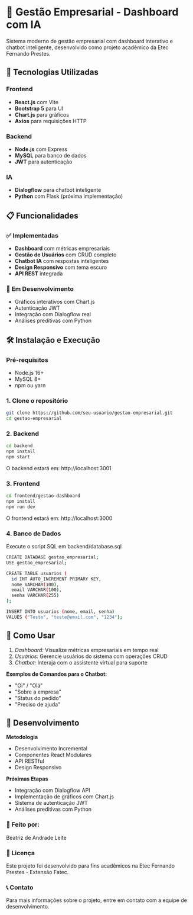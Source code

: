 # 🏢 Gestão Empresarial - Dashboard com IA

Sistema moderno de gestão empresarial com dashboard interativo e chatbot inteligente, desenvolvido como projeto acadêmico da Etec Fernando Prestes.

## 🚀 Tecnologias Utilizadas

### Frontend
- **React.js** com Vite
- **Bootstrap 5** para UI
- **Chart.js** para gráficos
- **Axios** para requisições HTTP

### Backend  
- **Node.js** com Express
- **MySQL** para banco de dados
- **JWT** para autenticação

### IA
- **Dialogflow** para chatbot inteligente
- **Python** com Flask (próxima implementação)

## 📋 Funcionalidades

### ✅ Implementadas
- **Dashboard** com métricas empresariais
- **Gestão de Usuários** com CRUD completo
- **Chatbot IA** com respostas inteligentes
- **Design Responsivo** com tema escuro
- **API REST** integrada

### 🚧 Em Desenvolvimento
- Gráficos interativos com Chart.js
- Autenticação JWT
- Integração com Dialogflow real
- Análises preditivas com Python

## 🛠️ Instalação e Execução

### Pré-requisitos
- Node.js 16+
- MySQL 8+
- npm ou yarn

### 1. Clone o repositório
```bash
git clone https://github.com/seu-usuario/gestao-empresarial.git
cd gestao-empresarial
```

### 2. Backend
```bash
cd backend
npm install
npm start
```
O backend estará em: http://localhost:3001

### 3. Frontend
```bash
cd frontend/gestao-dashboard
npm install
npm run dev
```
O frontend estará em: http://localhost:3000

### 4. Banco de Dados
Execute o script SQL em backend/database.sql

```bash
CREATE DATABASE gestao_empresarial;
USE gestao_empresarial;

CREATE TABLE usuarios (
  id INT AUTO_INCREMENT PRIMARY KEY,
  nome VARCHAR(100),
  email VARCHAR(100),
  senha VARCHAR(255)
);

INSERT INTO usuarios (nome, email, senha) 
VALUES ("Teste", "teste@email.com", "1234");
```

## 🎯 Como Usar
1. *Dashboard:* Visualize métricas empresariais em tempo real
2. *Usuários:* Gerencie usuários do sistema com operações CRUD
3. *Chatbot:* Interaja com o assistente virtual para suporte

**Exemplos de Comandos para o Chatbot:**
- "Oi" / "Olá"
- "Sobre a empresa"
- "Status do pedido"
- "Preciso de ajuda"

## 🤝 Desenvolvimento
**Metodologia**
- Desenvolvimento Incremental
- Componentes React Modulares
- API RESTful
- Design Responsivo

**Próximas Etapas**
- Integração com Dialogflow API
- Implementação de gráficos com Chart.js
- Sistema de autenticação JWT
- Análises preditivas com Python

### 👥 Feito por:
Beatriz de Andrade Leite

### 📄 Licença
Este projeto foi desenvolvido para fins acadêmicos na Etec Fernando Prestes - Extensão Fatec.

### 📞 Contato
Para mais informações sobre o projeto, entre em contato com a equipe de desenvolvimento.
